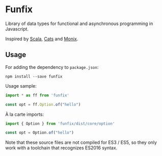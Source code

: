 # Funfix

Library of data types for functional and asynchronous programming in Javascript.

Inspired by [Scala](http://www.scala-lang.org/), [Cats](http://typelevel.org/cats/)
and [Monix](https://monix.io/).

## Usage

For adding the dependency to `package.json`:

```
npm install --save funfix
```

Usage sample:

```typescript
import * as ff from 'funfix'

const opt = ff.Option.of("hello")
```

À la carte imports:

```typescript
import { Option } from 'funfix/dist/core/option'

const opt = Option.of("hello")
```

Note that these source files are not compiled for ES3 / ES5, so
they only work with a toolchain that recognizes ES2016 syntax.
